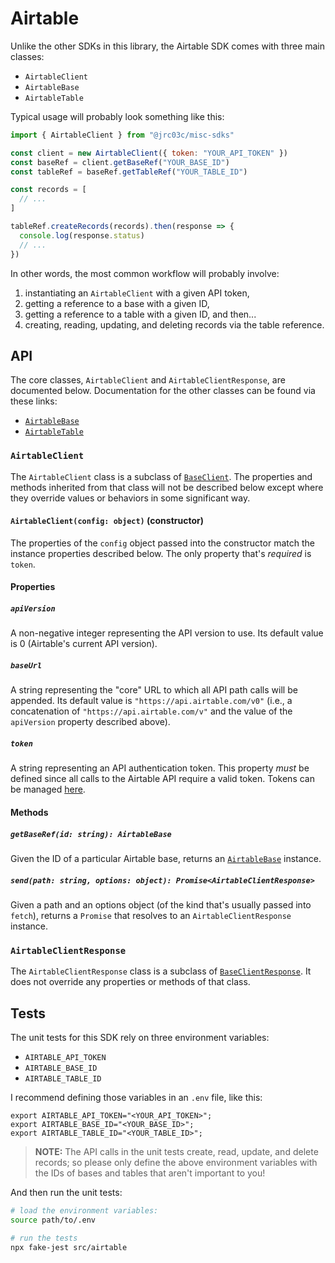 # Airtable

Unlike the other SDKs in this library, the Airtable SDK comes with three main classes:

- `AirtableClient`
- `AirtableBase`
- `AirtableTable`

Typical usage will probably look something like this:

```js
import { AirtableClient } from "@jrc03c/misc-sdks"

const client = new AirtableClient({ token: "YOUR_API_TOKEN" })
const baseRef = client.getBaseRef("YOUR_BASE_ID")
const tableRef = baseRef.getTableRef("YOUR_TABLE_ID")

const records = [
  // ...
]

tableRef.createRecords(records).then(response => {
  console.log(response.status)
  // ...
})
```

In other words, the most common workflow will probably involve:

1. instantiating an `AirtableClient` with a given API token,
2. getting a reference to a base with a given ID,
3. getting a reference to a table with a given ID, and then...
4. creating, reading, updating, and deleting records via the table reference.

## API

The core classes, `AirtableClient` and `AirtableClientResponse`, are documented below. Documentation for the other classes can be found via these links:

- [`AirtableBase`](./base/readme.md)
- [`AirtableTable`](./table/readme.md)

### `AirtableClient`

The `AirtableClient` class is a subclass of [`BaseClient`](../base/readme.md). The properties and methods inherited from that class will not be described below except where they override values or behaviors in some significant way.

#### `AirtableClient(config: object)` (constructor)

The properties of the `config` object passed into the constructor match the instance properties described below. The only property that's _required_ is `token`.

#### Properties

##### `apiVersion`

A non-negative integer representing the API version to use. Its default value is 0 (Airtable's current API version).

##### `baseUrl`

A string representing the "core" URL to which all API path calls will be appended. Its default value is `"https://api.airtable.com/v0"` (i.e., a concatenation of `"https://api.airtable.com/v"` and the value of the `apiVersion` property described above).

##### `token`

A string representing an API authentication token. This property _must_ be defined since all calls to the Airtable API require a valid token. Tokens can be managed [here](https://airtable.com/create/tokens).

#### Methods

##### `getBaseRef(id: string): AirtableBase`

Given the ID of a particular Airtable base, returns an [`AirtableBase`](./base/readme.md) instance.

##### `send(path: string, options: object): Promise<AirtableClientResponse>`

Given a path and an options object (of the kind that's usually passed into `fetch`), returns a `Promise` that resolves to an `AirtableClientResponse` instance.

### `AirtableClientResponse`

The `AirtableClientResponse` class is a subclass of [`BaseClientResponse`](../base/readme.md). It does not override any properties or methods of that class.

## Tests

The unit tests for this SDK rely on three environment variables:

- `AIRTABLE_API_TOKEN`
- `AIRTABLE_BASE_ID`
- `AIRTABLE_TABLE_ID`

I recommend defining those variables in an `.env` file, like this:

```
export AIRTABLE_API_TOKEN="<YOUR_API_TOKEN>";
export AIRTABLE_BASE_ID="<YOUR_BASE_ID>";
export AIRTABLE_TABLE_ID="<YOUR_TABLE_ID>";
```

> **NOTE:** The API calls in the unit tests create, read, update, and delete records; so please only define the above environment variables with the IDs of bases and tables that aren't important to you!

And then run the unit tests:

```bash
# load the environment variables:
source path/to/.env

# run the tests
npx fake-jest src/airtable
```

